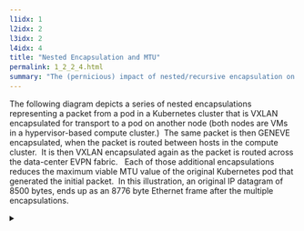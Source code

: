 ```yaml
---
l1idx: 1
l2idx: 2
l3idx: 2
l4idx: 4
title: "Nested Encapsulation and MTU"
permalink: 1_2_2_4.html
summary: "The (pernicious) impact of nested/recursive encapsulation on effective MTU."
---
```


The following diagram depicts a series of nested encapsulations representing a packet from a pod in a Kubernetes cluster that is VXLAN encapsulated for transport to a pod on another node (both nodes are VMs in a hypervisor-based compute cluster.)  The same packet is then GENEVE encapsulated, when the packet is routed between hosts in the compute cluster.  It is then VXLAN encapsulated again as the packet is routed across the data-center EVPN fabric.   Each of those additional encapsulations reduces the maximum viable MTU value of the original Kubernetes pod that generated the initial packet.  In this illustration, an original IP datagram of 8500 bytes, ends up as an 8776 byte Ethernet frame after the multiple encapsulations.

<details markdown=block>
<summary markdown=span></summary>
[![image](./mtu-mani-diag-3.drawio.svg){:class="img-fluid"}](./pages/1/2%20(mtu-manifesto)/mtu-mani-diag-3.drawio.svg){:target="_blank"}
</details>
